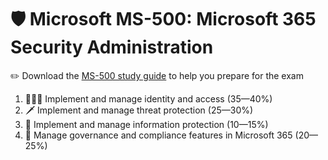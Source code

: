 # 🛡️ Microsoft MS-500: Microsoft 365 Security Administration

✏️ Download the [MS-500 study guide](https://learn.microsoft.com/en-us/certifications/exams/ms-500) to help you prepare for the exam

1. 🧑‍🤝‍🧑 Implement and manage identity and access (35—40%)
2. 🗡️ Implement and manage threat protection (25—30%)
3. 🐉 Implement and manage information protection (10—15%)
4. 📝 Manage governance and compliance features in Microsoft 365 (20—25%)
